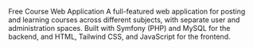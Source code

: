 Free Course Web Application
 A full-featured web application for posting and learning courses across different subjects, with
   separate user and administration spaces. 
 Built with Symfony (PHP) and MySQL for the backend, and HTML, Tailwind CSS, and JavaScript
   for the frontend.
